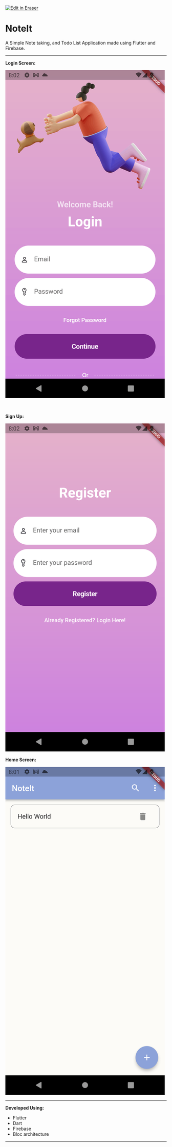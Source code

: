 <p><a target="_blank" href="https://app.eraser.io/workspace/kHc8hvBYRuNPHKo6VW9z" id="edit-in-eraser-github-link"><img alt="Edit in Eraser" src="https://firebasestorage.googleapis.com/v0/b/second-petal-295822.appspot.com/o/images%2Fgithub%2FOpen%20in%20Eraser.svg?alt=media&amp;token=968381c8-a7e7-472a-8ed6-4a6626da5501"></a></p>



# NoteIt
A Simple Note taking, and Todo List Application made using Flutter and Firebase.

---

**Login Screen:**

![Screenshot_1695479554.png](/.eraser/kHc8hvBYRuNPHKo6VW9z___DEi6nKGt64Y0rNbuALzc1bb8EzV2___cqU5w3A1iupZSRWKihk8H.png "Screenshot_1695479554.png")

﻿ 

**Sign Up:**

![Screenshot_1695479558.png](/.eraser/kHc8hvBYRuNPHKo6VW9z___DEi6nKGt64Y0rNbuALzc1bb8EzV2___K1Aa4RYh744oYCBuyVOr7.png "Screenshot_1695479558.png")



**Home Screen:**

![Screenshot_1695479518.png](/.eraser/kHc8hvBYRuNPHKo6VW9z___DEi6nKGt64Y0rNbuALzc1bb8EzV2___MdNbFhxj3KLZsSAWwga_e.png "Screenshot_1695479518.png")

---

**Developed Using:**

- Flutter
- Dart
- Firebase
- Bloc architecture
---




<!--- Eraser file: https://app.eraser.io/workspace/kHc8hvBYRuNPHKo6VW9z --->
